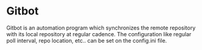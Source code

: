 # Gitbot
Gitbot is an automation program which synchronizes the remote repository with its local repository at regular cadence. The configuration like regular poll interval, repo location, etc.. can be set on the config.ini file.

